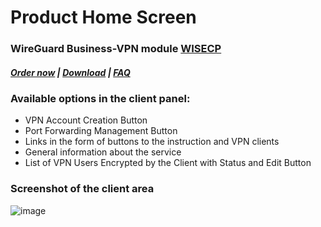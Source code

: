 # Product Home Screen

### WireGuard Business-VPN module **[WISECP](https://puqcloud.com/link.php?id=78)** 

##### [Order now](https://puqcloud.com/index.php?rp=/store/wisecp-module-wireguard-business-vpn) | [Download](https://download.puqcloud.com/WISECP/Product/PUQ_WISECP-WireGuard-Business-VPN/) | [FAQ](https://faq.puqcloud.com/)

### Available options in the client panel:

- VPN Account Creation Button
- Port Forwarding Management Button
- Links in the form of buttons to the instruction and VPN clients
- General information about the service
- List of VPN Users Encrypted by the Client with Status and Edit Button
    
### Screenshot of the client area

![image](https://github.com/PUQ-sp-z-o-o/WISECP-Module-WireGuard-Business-VPN/assets/81689153/506a1d20-3005-4fd1-ad4c-a221350b0f98)
